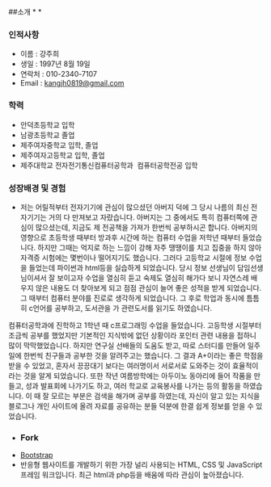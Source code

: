##소개
 *
 *
### 인적사항
 * 이름 : 강주희
 * 생일 : 1997년 8월 19일
 * 연락처 : 010-2340-7107
 * Email : <kangjh0819@gmail.com>
 
### 학력
 * 안덕초등학교 입학
 * 남광초등학교 졸업
 * 제주여자중학교 입학, 졸업
 * 제주여자고등학교 입학, 졸업
 * 제주대학교 전자전기통신컴퓨터공학과  컴퓨터공학전공 입학
### 성장배경 및 경험
 *  저는 어릴적부터 전자기기에 관심이 많으셨던 아버지 덕에 그 당시 나름의 최신 전자기기는 거의 다 만져보고 자랐습니다. 아버지는 그 중에서도 특히 컴퓨터쪽에 관심이 많으셨는데, 지금도 제 전공책을 가져가 한번씩 공부하시곤 합니다. 아버지의 영향으로 초등학생 때부터 방과후 시간에 하는 컴퓨터 수업을 저학년 때부터 들었습니다. 하지만 그때는 억지로 하는 느낌이 강해 자주 땡땡이를 치고 집중을 하지 않아 자격증 시험에는 몇번이나 떨어지기도 했습니다. 그러다 고등학교 시절에 정보 수업을 들었는데 파이썬과 html등을 실습하게 되었습니다. 당시 정보 선생님이 담임선생님이셔서 잘 보이고자 수업을 열심히 듣고 숙제도 열심히 해가다 보니 자연스레 배우지 않은 내용도 더 찾아보게 되고 점점 관심이 늘어 좋은 성적을 받게 되었습니다. 그 때부터 컴퓨터 분야를 진로로 생각하게 되었습니다.  그 후로 학업과 동시에 틈틈히 c언어를 공부하고, 도서관을 가 관련도서를 읽기도 하였습니다.

 컴퓨터공학과에 진학하고 1학년 때 c프로그래밍 수업을 들었습니다. 고등학생 시절부터 조금씩 공부를 했었지만 기본적인 지식밖에 없던 상황이라 포인터 관련 내용을 접하니 많이 막막했었습니다. 하지만 연구실 선배들의 도움도 받고, 따로 스터디를 만들어 일주일에 한번씩 친구들과 공부한 것을 알려주고는 했습니다. 그 결과 A+이라는 좋은 학점을 받을 수 있었고, 혼자서 끙끙대기 보다는 여러명이서 서로서로 도와주는 것이 효율적이라는 것을 알게 되었습니다. 또한 작년 여름방학에는 아두이노 동아리에 들어 작품을 만들고, 성과 발표회에 나가기도 하고, 여러 학교로 교육봉사를 나가는 등의 활동을 하였습니다. 이 때 잘 모르는 부분은 검색을 해가며 공부를 하였는데, 자신이 알고 있는 지식을 블로그나 개인 사이트에 올려 자료를 공유하는 분들 덕분에 한결 쉽게 정보를 얻을 수 있었습니다. 
* ### Fork
* [Bootstrap](https://github.com/twbs/bootstrap)
* 반응형 웹사이트를 개발하기 위한 가장 널리 사용되는 HTML, CSS 및 JavaScript 프레임 워크입니다. 최근 html과 php등을 배움에 따라 관심이 높아졌습니다.
